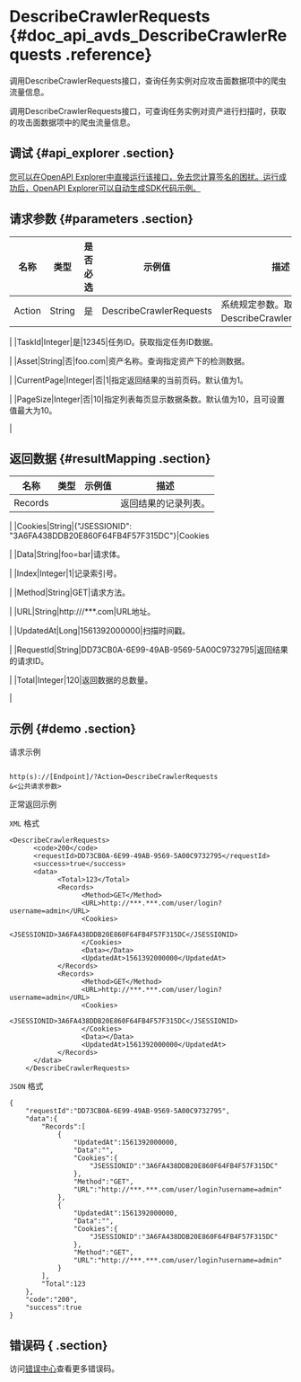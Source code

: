 # DescribeCrawlerRequests {#doc_api_avds_DescribeCrawlerRequests .reference}

调用DescribeCrawlerRequests接口，查询任务实例对应攻击面数据项中的爬虫流量信息。

调用DescribeCrawlerRequests接口，可查询任务实例对资产进行扫描时，获取的攻击面数据项中的爬虫流量信息。

## 调试 {#api_explorer .section}

[您可以在OpenAPI Explorer中直接运行该接口，免去您计算签名的困扰。运行成功后，OpenAPI Explorer可以自动生成SDK代码示例。](https://api.aliyun.com/#product=avds&api=DescribeCrawlerRequests&type=RPC&version=2017-11-29)

## 请求参数 {#parameters .section}

|名称|类型|是否必选|示例值|描述|
|--|--|----|---|--|
|Action|String|是|DescribeCrawlerRequests|系统规定参数。取值：DescribeCrawlerRequests。

 |
|TaskId|Integer|是|12345|任务ID。获取指定任务ID数据。

 |
|Asset|String|否|foo.com|资产名称。查询指定资产下的检测数据。

 |
|CurrentPage|Integer|否|1|指定返回结果的当前页码。默认值为1。

 |
|PageSize|Integer|否|10|指定列表每页显示数据条数。默认值为10，且可设置值最大为10。

 |

## 返回数据 {#resultMapping .section}

|名称|类型|示例值|描述|
|--|--|---|--|
|Records| | |返回结果的记录列表。

 |
|Cookies|String|\{"JSESSIONID": "3A6FA438DDB20E860F64FB4F57F315DC"\}|Cookies

 |
|Data|String|foo=bar|请求体。

 |
|Index|Integer|1|记录索引号。

 |
|Method|String|GET|请求方法。

 |
|URL|String|http:///\*\*\*.com|URL地址。

 |
|UpdatedAt|Long|1561392000000|扫描时间戳。

 |
|RequestId|String|DD73CB0A-6E99-49AB-9569-5A00C9732795|返回结果的请求ID。

 |
|Total|Integer|120|返回数据的总数量。

 |

## 示例 {#demo .section}

请求示例

``` {#request_demo}

http(s)://[Endpoint]/?Action=DescribeCrawlerRequests
&<公共请求参数>

```

正常返回示例

`XML` 格式

``` {#xml_return_success_demo}
<DescribeCrawlerRequests>
	  <code>200</code>
	  <requestId>DD73CB0A-6E99-49AB-9569-5A00C9732795</requestId>
	  <success>true</success>
	  <data>
		    <Total>123</Total>
		    <Records>
			      <Method>GET</Method>
			      <URL>http://***.***.com/user/login?username=admin</URL>
			      <Cookies>
				        <JSESSIONID>3A6FA438DDB20E860F64FB4F57F315DC</JSESSIONID>
			      </Cookies>
			      <Data></Data>
			      <UpdatedAt>1561392000000</UpdatedAt>
		    </Records>
		    <Records>
			      <Method>GET</Method>
			      <URL>http://***.***.com/user/login?username=admin</URL>
			      <Cookies>
				        <JSESSIONID>3A6FA438DDB20E860F64FB4F57F315DC</JSESSIONID>
			      </Cookies>
			      <Data></Data>
			      <UpdatedAt>1561392000000</UpdatedAt>
		    </Records>
	  </data>
    </DescribeCrawlerRequests>
```

`JSON` 格式

``` {#json_return_success_demo}
{
	"requestId":"DD73CB0A-6E99-49AB-9569-5A00C9732795",
	"data":{
		"Records":[
			{
				"UpdatedAt":1561392000000,
				"Data":"",
				"Cookies":{
					"JSESSIONID":"3A6FA438DDB20E860F64FB4F57F315DC"
				},
				"Method":"GET",
				"URL":"http://***.***.com/user/login?username=admin"
			},
			{
				"UpdatedAt":1561392000000,
				"Data":"",
				"Cookies":{
					"JSESSIONID":"3A6FA438DDB20E860F64FB4F57F315DC"
				},
				"Method":"GET",
				"URL":"http://***.***.com/user/login?username=admin"
			}
		],
		"Total":123
	},
	"code":"200",
	"success":true
}
```

## 错误码 { .section}

访问[错误中心](https://error-center.alibabacloud.com/status/product/avds)查看更多错误码。


